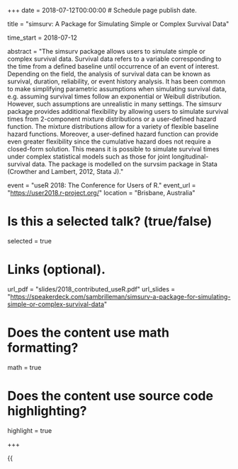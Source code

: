 +++
date = 2018-07-12T00:00:00  # Schedule page publish date.

title = "simsurv: A Package for Simulating Simple or Complex Survival Data"

time_start = 2018-07-12

abstract = "The simsurv package allows users to simulate simple or complex survival data. Survival data refers to a variable corresponding to the time from a defined baseline until occurrence of an event of interest. Depending on the field, the analysis of survival data can be known as survival, duration, reliability, or event history analysis. It has been common to make simplifying parametric assumptions when simulating survival data, e.g. assuming survival times follow an exponential or Weibull distribution. However, such assumptions are unrealistic in many settings. The simsurv package provides additional flexibility by allowing users to simulate survival times from 2-component mixture distributions or a user-defined hazard function. The mixture distributions allow for a variety of flexible baseline hazard functions. Moreover, a user-defined hazard function can provide even greater flexibility since the cumulative hazard does not require a closed-form solution. This means it is possible to simulate survival times under complex statistical models such as those for joint longitudinal-survival data. The package is modelled on the survsim package in Stata (Crowther and Lambert, 2012, Stata J)."

event = "useR 2018: The Conference for Users of R."
event_url = "https://user2018.r-project.org/"
location = "Brisbane, Australia"

# Is this a selected talk? (true/false)
selected = true

# Links (optional).
url_pdf = "slides/2018_contributed_useR.pdf"
url_slides = "https://speakerdeck.com/sambrilleman/simsurv-a-package-for-simulating-simple-or-complex-survival-data"

# Does the content use math formatting?
math = true

# Does the content use source code highlighting?
highlight = true

+++

{{<script async class="speakerdeck-embed" data-id="9197268555d443c284d108ece1b19b3c" data-ratio="1.77777777777778" src="//speakerdeck.com/assets/embed.js">}}

